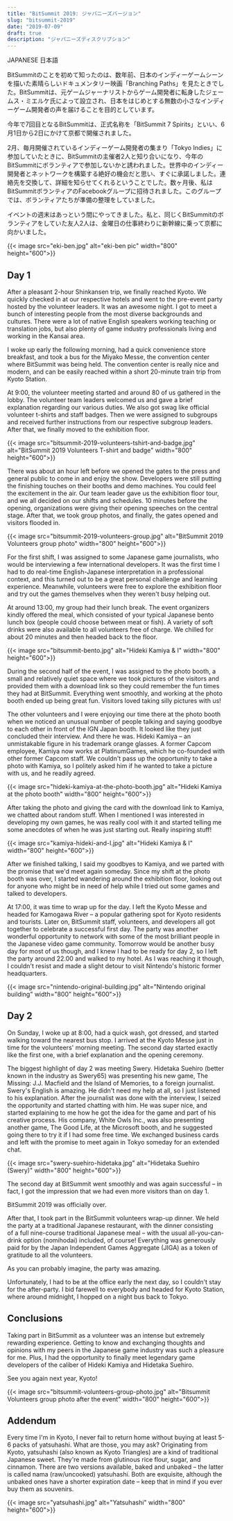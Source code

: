 ```yaml
---
title: "BitSummit 2019: ジャパニーズバージョン"
slug: "bitsummit-2019"
date: "2019-07-09"
draft: true
description: "ジャパニーズディスクリプション"
---
```

JAPANESE
日本語

BitSummitのことを初めて知ったのは、数年前、日本のインディーゲームシーンを描いた素晴らしいドキュメンタリー映画「Branching Paths」を見たときでした。BitSummitは、元ゲームジャーナリストからゲーム開発者に転身したジェームス・ミエルケ氏によって設立され、日本をはじめとする無数の小さなインディーゲーム開発者の声を届けることを目的としています。 

今年で7回目となるBitSummitは、正式名称を「BitSummit 7 Spirits」といい、6月1日から2日にかけて京都で開催されました。

2月、毎月開催されているインディーゲーム開発者の集まり「Tokyo Indies」に参加していたときに、BitSummitの主催者2人と知り合いになり、今年のBitSummitにボランティアで参加しないかと誘われました。世界中のインディー開発者とネットワークを構築する絶好の機会だと思い、すぐに承諾しました。連絡先を交換して、詳細を知らせてくれるということでした。数ヶ月後、私はBitSummitボランティアのFacebookグループに招待されました。このグループでは、ボランティアたちが準備の整理をしていました。

イベントの週末はあっという間にやってきました。私と、同じくBitSummitのボランティアをしていた友人2人は、金曜日の仕事終わりに新幹線に乗って京都に向かいました。

{{< image src="eki-ben.jpg" alt="eki-ben pic" width="800" height="600">}}

## Day 1

After a pleasant 2-hour Shinkansen trip, we finally reached Kyoto. We quickly checked in at our respective hotels and went to the pre-event party hosted by the volunteer leaders. It was an awesome night. I got to meet a bunch of interesting people from the most diverse backgrounds and cultures. There were a lot of native English speakers working teaching or translation jobs, but also plenty of game industry professionals living and working in the Kansai area. 

I woke up early the following morning, had a quick convenience store breakfast, and took a bus for the Miyako Messe, the convention center where BitSummit was being held. The convention center is really nice and modern, and can be easily reached within a short 20-minute train trip from Kyoto Station. 

At 9:00, the volunteer meeting started and around 80 of us gathered in the lobby. The volunteer team leaders welcomed us and gave a brief explanation regarding our various duties. We also got swag like official volunteer t-shirts and staff badges. Then we were assigned to subgroups and received further instructions from our respective subgroup leaders. After that, we finally moved to the exhibition floor.

{{< image src="bitsummit-2019-volunteers-tshirt-and-badge.jpg" alt="BitSummit 2019 Volunteers T-shirt and badge" width="800" height="600">}}

There was about an hour left before we opened the gates to the press and general public to come in and enjoy the show. Developers were still putting the finishing touches on their booths and demo machines. You could feel the excitement in the air. Our team leader gave us the exhibition floor tour, and we all decided on our shifts and schedules. 10 minutes before the opening, organizations were giving their opening speeches on the central stage. After that, we took group photos, and finally, the gates opened and visitors flooded in.

{{< image src="bitsummit-2019-volunteers-group.jpg" alt="BitSummit 2019 Volunteers group photo" width="800" height="600">}}

For the first shift, I was assigned to some Japanese game journalists, who would be interviewing a few international developers. It was the first time I had to do real-time English-Japanese interpretation in a professional context, and this turned out to be a great personal challenge and learning experience. Meanwhile, volunteers were free to explore the exhibition floor and try out the games themselves when they weren't busy helping out.

At around 13:00, my group had their lunch break. The event organizers kindly offered the meal, which consisted of your typical Japanese bento lunch box (people could choose between meat or fish). A variety of soft drinks were also available to all volunteers free of charge. We chilled for about 20 minutes and then headed back to the floor.

{{< image src="bitsummit-bento.jpg" alt="Hideki Kamiya & I" width="800" height="600">}}

During the second half of the event, I was assigned to the photo booth, a small and relatively quiet space where we took pictures of the visitors and provided them with a download link so they could remember the fun times they had at BitSummit. Everything went smoothly, and working at the photo booth ended up being great fun. Visitors loved taking silly pictures with us!

The other volunteers and I were enjoying our time there at the photo booth when we noticed an unusual number of people talking and saying goodbye to each other in front of the IGN Japan booth. It looked like they just concluded their interview. And there he was. Hideki Kamiya – an unmistakable figure in his trademark orange glasses. A former Capcom employee, Kamiya now works at PlatinumGames, which he co-founded with other former Capcom staff. We couldn't pass up the opportunity to take a photo with Kamiya, so I politely asked him if he wanted to take a picture with us, and he readily agreed. 

{{< image src="hideki-kamiya-at-the-photo-booth.jpg" alt="Hideki Kamiya at the photo booth" width="800" height="600">}}

After taking the photo and giving the card with the download link to Kamiya, we chatted about random stuff. When I mentioned I was interested in developing my own games, he was really cool with it and started telling me some anecdotes of when he was just starting out. Really inspiring stuff!

{{< image src="kamiya-hideki-and-I.jpg" alt="Hideki Kamiya & I" width="800" height="600">}}

After we finished talking, I said my goodbyes to Kamiya, and we parted with the promise that we'd meet again someday. Since my shift at the photo booth was over, I started wandering around the exhibition floor, looking out for anyone who might be in need of help while I tried out some games and talked to developers.  

At 17:00, it was time to wrap up for the day. I left the Kyoto Messe and headed for Kamogawa River – a  popular gathering spot for Kyoto residents and tourists. Later on, BitSummit staff, volunteers, and developers all got together to celebrate a successful first day. The party was another wonderful opportunity to network with some of the most brilliant people in the Japanese video game community. Tomorrow would be another busy day for most of us though, and I knew I had to be ready for day 2, so I left the party around 22.00 and walked to my hotel. As I was reaching it though, I couldn't resist and made a slight detour to visit Nintendo's historic former headquarters.

{{< image src="nintendo-original-building.jpg" alt="Nintendo original building" width="800" height="600">}}

## Day 2

On Sunday, I woke up at 8:00, had a quick wash, got dressed, and started walking toward the nearest bus stop. I arrived at the Kyoto Messe just in time for the volunteers' morning meeting. The second day started exactly like the first one, with a brief explanation and the opening ceremony.

The biggest highlight of day 2 was meeting Swery. Hidetaka Suehiro (better known in the industry as Swery65) was presenting his new game, The Missing: J.J. Macfield and the Island of Memories, to a foreign journalist. Swery's English is amazing. He didn't need my help at all, so I just listened to his explanation. After the journalist was done with the interview, I seized the opportunity and started chatting with him. He was super nice, and started explaining to me how he got the idea for the game and part of his creative process. His company, White Owls Inc., was also presenting another game, The Good Life, at the Microsoft booth, and he suggested going there to try it if I had some free time. We exchanged business cards and left with the promise to meet again in Tokyo someday for an extended chat.

{{< image src="swery-suehiro-hidetaka.jpg" alt="Hidetaka Suehiro (Swery)" width="800" height="600">}}

The second day at BitSummit went smoothly and was again successful – in fact, I got the impression that we had even more visitors than on day 1. 

BitSummit 2019 was officially over.

After that, I took part in the BitSummit volunteers wrap-up dinner. We held the party at a traditional Japanese restaurant, with the dinner consisting of a full nine-course traditional Japanese meal – with the usual all-you-can-drink option (nomihodai) included, of course! Everything was generously paid for by the Japan Independent Games Aggregate (JIGA) as a token of gratitude to all the volunteers. 

As you can probably imagine, the party was amazing.

Unfortunately, I had to be at the office early the next day, so I couldn't stay for the after-party. I bid farewell to everybody and headed for Kyoto Station, where around midnight, I hopped on a night bus back to Tokyo.

## Conclusions

Taking part in BitSummit as a volunteer was an intense but extremely rewarding experience. Getting to know and exchanging thoughts and opinions with my peers in the Japanese game industry was such a pleasure for me. Plus, I had the opportunity to finally meet legendary game developers of the caliber of Hideki Kamiya and Hidetaka Suehiro.

See you again next year, Kyoto!

{{< image src="bitsummit-volunteers-group-photo.jpg" alt="Bitsummit Volunteers group photo after the event" width="800" height="600">}}

## Addendum

Every time I'm in Kyoto, I never fail to return home without buying at least 5-6 packs of yatsuhashi. What are those, you may ask? Originating from Kyoto, yatsuhashi (also known as Kyoto Triangles) are a kind of traditional Japanese sweet. They're made from glutinous rice flour, sugar, and cinnamon. There are two versions available, baked and unbaked – the latter is called nama (raw/uncooked) yatsuhashi. Both are exquisite, although the unbaked ones have a shorter expiration date – keep that in mind if you ever buy them as souvenirs.

{{< image src="yatsuhashi.jpg" alt="Yatsuhashi" width="800" height="600">}}
